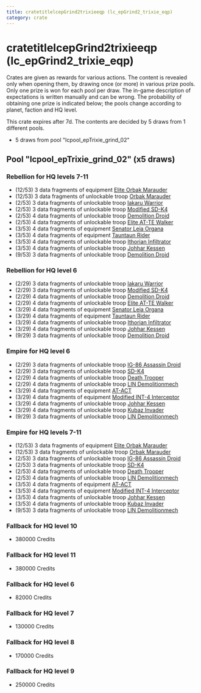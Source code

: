 ```yaml
---
title: cratetitlelcepGrind2trixieeqp (lc_epGrind2_trixie_eqp)
category: crate
---
```


# cratetitlelcepGrind2trixieeqp (lc_epGrind2_trixie_eqp)

Crates are given as rewards for various actions. The content is revealed only when opening them, by drawing once (or more) in various prize pools. Only one prize is won for each pool per draw. The in-game description of expectations is written manually and can be wrong. The probability of obtaining one prize is indicated below; the pools change according to planet, faction and HQ level.

This crate expires after 7d. The contents are decided by 5 draws from 1 different pools.
  * 5 draws from pool "lcpool_epTrixie_grind_02"

## Pool "lcpool_epTrixie_grind_02" (x5 draws)

### Rebellion for HQ levels 7-11

  * (12/53) 3 data fragments of equipment [Elite Orbak Marauder](eqpRebelBetaTroop)
  * (12/53) 3 data fragments of unlockable troop [Orbak Marauder](RebelBetaTroop)
  * (2/53) 3 data fragments of unlockable troop [Iakaru Warrior](IakaruWarrior)
  * (2/53) 3 data fragments of unlockable troop [Modified SD-K4](HeroRebelSpiderDroid)
  * (2/53) 4 data fragments of unlockable troop [Demolition Droid](RebelDemoDroid)
  * (2/53) 4 data fragments of unlockable troop [Elite AT-TE Walker](HeroATTE)
  * (3/53) 4 data fragments of equipment [Senator Leia Organa](eqpRebelDiplomat)
  * (3/53) 4 data fragments of equipment [Tauntaun Rider](eqpRebelTauntaun)
  * (3/53) 4 data fragments of unlockable troop [Ithorian Infiltrator](IthorianInfiltrator)
  * (3/53) 4 data fragments of unlockable troop [Johhar Kessen](RebelJohhar)
  * (9/53) 3 data fragments of unlockable troop [Demolition Droid](RebelDemoDroid)

### Rebellion for HQ level 6

  * (2/29) 3 data fragments of unlockable troop [Iakaru Warrior](IakaruWarrior)
  * (2/29) 3 data fragments of unlockable troop [Modified SD-K4](HeroRebelSpiderDroid)
  * (2/29) 4 data fragments of unlockable troop [Demolition Droid](RebelDemoDroid)
  * (2/29) 4 data fragments of unlockable troop [Elite AT-TE Walker](HeroATTE)
  * (3/29) 4 data fragments of equipment [Senator Leia Organa](eqpRebelDiplomat)
  * (3/29) 4 data fragments of equipment [Tauntaun Rider](eqpRebelTauntaun)
  * (3/29) 4 data fragments of unlockable troop [Ithorian Infiltrator](IthorianInfiltrator)
  * (3/29) 4 data fragments of unlockable troop [Johhar Kessen](RebelJohhar)
  * (9/29) 3 data fragments of unlockable troop [Demolition Droid](RebelDemoDroid)

### Empire for HQ level 6

  * (2/29) 3 data fragments of unlockable troop [IG-86 Assassin Droid](IG86Droid)
  * (2/29) 3 data fragments of unlockable troop [SD-K4](HeroEmpireSpiderDroid)
  * (2/29) 4 data fragments of unlockable troop [Death Trooper](HeroDeathTrooper)
  * (2/29) 4 data fragments of unlockable troop [LIN Demolitionmech](EmpireDemoDroid)
  * (3/29) 4 data fragments of equipment [AT-ACT](eqpEmpireCargoGreatDane)
  * (3/29) 4 data fragments of equipment [Modified INT-4 Interceptor](eqpEmpireArcticINT4)
  * (3/29) 4 data fragments of unlockable troop [Johhar Kessen](EmpireJohhar)
  * (3/29) 4 data fragments of unlockable troop [Kubaz Invader](KubazInvader)
  * (9/29) 3 data fragments of unlockable troop [LIN Demolitionmech](EmpireDemoDroid)

### Empire for HQ levels 7-11

  * (12/53) 3 data fragments of equipment [Elite Orbak Marauder](eqpEmpireBetaTroop)
  * (12/53) 3 data fragments of unlockable troop [Orbak Marauder](EmpireBetaTroop)
  * (2/53) 3 data fragments of unlockable troop [IG-86 Assassin Droid](IG86Droid)
  * (2/53) 3 data fragments of unlockable troop [SD-K4](HeroEmpireSpiderDroid)
  * (2/53) 4 data fragments of unlockable troop [Death Trooper](HeroDeathTrooper)
  * (2/53) 4 data fragments of unlockable troop [LIN Demolitionmech](EmpireDemoDroid)
  * (3/53) 4 data fragments of equipment [AT-ACT](eqpEmpireCargoGreatDane)
  * (3/53) 4 data fragments of equipment [Modified INT-4 Interceptor](eqpEmpireArcticINT4)
  * (3/53) 4 data fragments of unlockable troop [Johhar Kessen](EmpireJohhar)
  * (3/53) 4 data fragments of unlockable troop [Kubaz Invader](KubazInvader)
  * (9/53) 3 data fragments of unlockable troop [LIN Demolitionmech](EmpireDemoDroid)

### Fallback for HQ level 10

  * 380000 Credits

### Fallback for HQ level 11

  * 380000 Credits

### Fallback for HQ level 6

  * 82000 Credits

### Fallback for HQ level 7

  * 130000 Credits

### Fallback for HQ level 8

  * 170000 Credits

### Fallback for HQ level 9

  * 250000 Credits